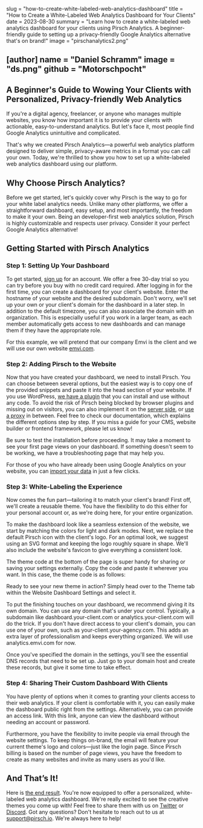 slug = "how-to-create-white-labeled-web-analytics-dashboard"
title = "How to Create a White-Labeled Web Analytics Dashboard for Your Clients"
date = 2023-08-30
summary = "Learn how to create a white-labeled web analytics dashboard for your clients using Pirsch Analytics. A beginner-friendly guide to setting up a privacy-friendly Google Analytics alternative that's on brand!"
image = "pirschanalytics2.png"

[author]
name = "Daniel Schramm"
image = "ds.png"
github = "Motorschpocht"
---

## A Beginner's Guide to Wowing Your Clients with Personalized, Privacy-friendly Web Analytics

If you're a digital agency, freelancer, or anyone who manages multiple websites, you know how important it is to provide your clients with actionable, easy-to-understand analytics. But let's face it, most people find Google Analytics unintuitive and complicated.

That's why we created Pirsch Analytics—a powerful web analytics platform designed to deliver simple, privacy-aware metrics in a format you can call your own. Today, we're thrilled to show you how to set up a white-labeled web analytics dashboard using our platform.

## Why Choose Pirsch Analytics?

Before we get started, let's quickly cover why Pirsch is the way to go for your white label analytics needs. Unlike many other platforms, we offer a straightforward dashboard, easy setup, and most importantly, the freedom to make it your own. Being an developer-first web analytics solution, Pirsch is highly customizable and respects user privacy. Consider it your perfect Google Analytics alternative!

## Getting Started with Pirsch Analytics

### Step 1: Setting Up Your Dashboard

To get started, [sign up](https://pirsch.io/signup) for an account. We offer a free 30-day trial so you can try before you buy with no credit card required. After logging in for the first time, you can create a dashboard for your client's website. Enter the hostname of your website and the desired subdomain. Don't worry, we'll set up your own or your client's domain for the dashboard in a later step. In addition to the default timezone, you can also associate the domain with an organization. This is especially useful if you work in a larger team, as each member automatically gets access to new dashboards and can manage them if they have the appropriate role.

For this example, we will pretend that our company Emvi is the client and we will use our own website [emvi.com](https://emvi.com).

### Step 2: Adding Pirsch to the Website

Now that you have created your dashboard, we need to install Pirsch. You can choose between several options, but the easiest way is to copy one of the provided snippets and paste it into the head section of your website. If you use WordPress, [we have a plugin](https://wordpress.org/plugins/pirsch-analytics/) that you can install and use without any code. To avoid the risk of Pirsch being blocked by browser plugins and missing out on visitors, you can also implement it on the [server side](https://docs.pirsch.io/get-started/backend-integration), or [use a proxy](https://docs.pirsch.io/advanced/proxy) in between. Feel free to check our documentation, which explains the different options step by step. If you miss a guide for your CMS, website builder or frontend framework, please let us know!

Be sure to test the installation before proceeding. It may take a moment to see your first page views on your dashboard. If something doesn't seem to be working, we have a troubleshooting page that may help you.

For those of you who have already been using Google Analytics on your website, you can [import your data](https://docs.pirsch.io/get-started/ga-import) in just a few clicks.

### Step 3: White-Labeling the Experience

Now comes the fun part—tailoring it to match your client's brand! First off, we'll create a reusable theme. You have the flexibility to do this either for your personal account or, as we're doing here, for your entire organization.

To make the dashboard look like a seamless extension of the website, we start by matching the colors for light and dark modes. Next, we replace the default Pirsch icon with the client's logo. For an optimal look, we suggest using an SVG format and keeping the logo roughly square in shape. We'll also include the website's favicon to give everything a consistent look.

The theme code at the bottom of the page is super handy for sharing or saving your settings externally. Copy the code and paste it wherever you want. In this case, the theme code is as follows:

Ready to see your new theme in action? Simply head over to the Theme tab within the Website Dashboard Settings and select it.

To put the finishing touches on your dashboard, we recommend giving it its own domain. You can use any domain that's under your control. Typically, a subdomain like dashboard.your-client.com or analytics.your-client.com will do the trick. If you don't have direct access to your client's domain, you can use one of your own, such as your-client.your-agency.com. This adds an extra layer of professionalism and keeps everything organized. We will use analytics.emvi.com for now.

Once you've specified the domain in the settings, you'll see the essential DNS records that need to be set up. Just go to your domain host and create these records, but give it some time to take effect.

### Step 4: Sharing Their Custom Dashboard With Clients

You have plenty of options when it comes to granting your clients access to their web analytics. If your client is comfortable with it, you can easily make the dashboard public right from the settings. Alternatively, you can provide an access link. With this link, anyone can view the dashboard without needing an account or password.

Furthermore, you have the flexibility to invite people via email through the website settings. To keep things on-brand, the email will feature your current theme's logo and colors—just like the login page. Since Pirsch billing is based on the number of page views, you have the freedom to create as many websites and invite as many users as you'd like.

## And That’s It!

Here is [the end result](https://analytics.emvi.com). You're now equipped to offer a personalized, white-labeled web analytics dashboard. We're really excited to see the creative themes you come up with! Feel free to share them with us on [Twitter](https://twitter.com/PirschAnalytics) or [Discord](https://discord.gg/fAYm4Cz). Got any questions? Don't hesitate to reach out to us at [support@pirsch.io](mailto:support@pirsch.io). We're always here to help!
